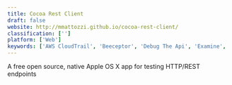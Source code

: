 ```yaml
---
title: Cocoa Rest Client
draft: false 
website: http://mmattozzi.github.io/cocoa-rest-client/
classification: ['']
platform: ['Web']
keywords: ['AWS CloudTrail', 'Beeceptor', 'Debug The Api', 'Examine', 'Insomnia REST Client', 'Jira', 'Mockable', 'Postman Collections', 'RESTClient', 'RequestBin', 'Requester', 'Runscope', 'StopLight', 'Windows RestClient', 'WireMock', 'gURL']
---
```

A free open source, native Apple OS X app for testing HTTP/REST endpoints